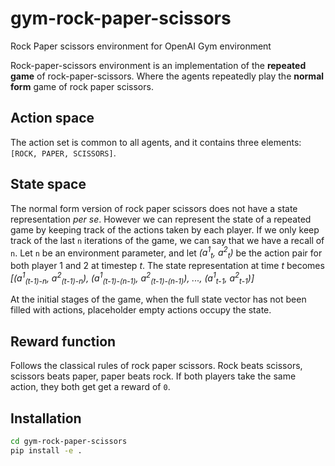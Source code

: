 # gym-rock-paper-scissors
Rock Paper scissors environment for OpenAI Gym environment

Rock-paper-scissors environment is an implementation of the **repeated game** of rock-paper-scissors. Where the agents repeatedly play the **normal form** game of rock paper scissors.

## Action space

The action set is common to all agents, and it contains three elements: `[ROCK, PAPER, SCISSORS]`.

## State space

The normal form version of rock paper scissors does not have a state representation *per se*. However we can represent the state of a repeated game by keeping track of the actions taken by each player. If we only keep track of the last `n` iterations of the game, we can say that we have a recall of `n`. Let `n` be an environment parameter, and let *(a<sup>1</sup><sub>t</sub>, a<sup>2</sup><sub>t</sub>)* be the action pair for both player 1 and 2 at timestep *t*. The state representation at time $t$ becomes *[(a<sup>1</sup><sub>(t-1)-n</sub>, a<sup>2</sup><sub>(t-1)-n</sub>), (a<sup>1</sup><sub>(t-1)-(n-1)</sub>, a<sup>2</sup><sub>(t-1)-(n-1)</sub>), ..., (a<sup>1</sup><sub>t-1</sub>, a<sup>2</sup><sub>t-1</sub>)]*

At the initial stages of the game, when the full state vector has not been filled with actions, placeholder empty actions occupy the state.

## Reward function

Follows the classical rules of rock paper scissors. Rock beats scissors, scissors beats paper, paper beats rock. If both players take the same action, they both get get a reward of `0`.

## Installation

```bash
cd gym-rock-paper-scissors
pip install -e .
```
